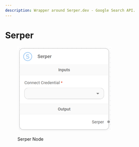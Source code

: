 ```yaml
---
description: Wrapper around Serper.dev - Google Search API.
---
```


# Serper

<figure><img src="../../../.gitbook/assets/image (11).png" alt="" width="305"><figcaption><p>Serper Node</p></figcaption></figure>
